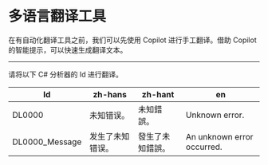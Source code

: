 # 多语言翻译工具

在有自动化翻译工具之前，我们可以先使用 Copilot 进行手工翻译。借助 Copilot 的智能提示，可以快速生成翻译文本。

---

请将以下 C# 分析器的 Id 进行翻译。

| Id             | zh-hans  | zh-hant  | en                         |
|----------------|----------|----------|----------------------------|
| DL0000         | 未知错误。    | 未知錯誤。    | Unknown error.             |
| DL0000_Message | 发生了未知错误。 | 發生了未知錯誤。 | An unknown error occurred. |


